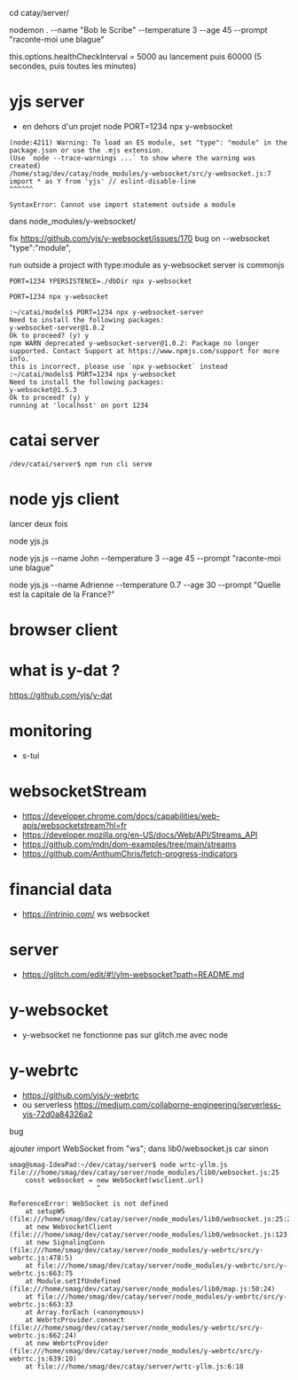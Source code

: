 cd catay/server/

nodemon .  --name "Bob le Scribe" --temperature 3 --age 45 --prompt "raconte-moi une blague"


this.options.healthCheckInterval = 5000 au lancement puis 60000 (5 secondes, puis toutes les minutes)

# yjs server
- en dehors d'un projet node
PORT=1234 npx y-websocket

```
(node:4211) Warning: To load an ES module, set "type": "module" in the package.json or use the .mjs extension.
(Use `node --trace-warnings ...` to show where the warning was created)
/home/stag/dev/catay/node_modules/y-websocket/src/y-websocket.js:7
import * as Y from 'yjs' // eslint-disable-line
^^^^^^

SyntaxError: Cannot use import statement outside a module

```
dans node_modules/y-websocket/

fix https://github.com/yjs/y-websocket/issues/170
bug on --websocket 
  "type":"module",


run outside a project with type:module as y-websocket server is commonjs
```
PORT=1234 YPERSISTENCE=./dbDir npx y-websocket

PORT=1234 npx y-websocket

:~/catai/models$ PORT=1234 npx y-websocket-server
Need to install the following packages:
y-websocket-server@1.0.2
Ok to proceed? (y) y
npm WARN deprecated y-websocket-server@1.0.2: Package no longer supported. Contact Support at https://www.npmjs.com/support for more info.
this is incorrect, please use `npx y-websocket` instead
:~/catai/models$ PORT=1234 npx y-websocket
Need to install the following packages:
y-websocket@1.5.3
Ok to proceed? (y) y
running at 'localhost' on port 1234

```


# catai server
```
/dev/catai/server$ npm run cli serve
```

# node yjs client
lancer deux fois

node yjs.js

node yjs.js --name John --temperature 3 --age 45 --prompt "raconte-moi une blague"

node yjs.js --name Adrienne --temperature 0.7 --age 30 --prompt "Quelle est la capitale de la France?"

# browser client

# what is y-dat ?
https://github.com/yjs/y-dat

# monitoring
- s-tui

# websocketStream
- https://developer.chrome.com/docs/capabilities/web-apis/websocketstream?hl=fr
- https://developer.mozilla.org/en-US/docs/Web/API/Streams_API
- https://github.com/mdn/dom-examples/tree/main/streams
- https://github.com/AnthumChris/fetch-progress-indicators

# financial data
- https://intrinio.com/ ws websocket

# server
- https://glitch.com/edit/#!/ylm-websocket?path=README.md

# y-websocket
- y-websocket ne fonctionne pas sur glitch.me avec node

# y-webrtc
- https://github.com/yjs/y-webrtc
- ou serverless https://medium.com/collaborne-engineering/serverless-yjs-72d0a84326a2

bug 

ajouter import WebSocket from "ws"; dans lib0/websocket.js car sinon 


```
smag@smag-IdeaPad:~/dev/catay/server$ node wrtc-yllm.js 
file:///home/smag/dev/catay/server/node_modules/lib0/websocket.js:25
    const websocket = new WebSocket(wsclient.url)
                      ^

ReferenceError: WebSocket is not defined
    at setupWS (file:///home/smag/dev/catay/server/node_modules/lib0/websocket.js:25:23)
    at new WebsocketClient (file:///home/smag/dev/catay/server/node_modules/lib0/websocket.js:123:5)
    at new SignalingConn (file:///home/smag/dev/catay/server/node_modules/y-webrtc/src/y-webrtc.js:478:5)
    at file:///home/smag/dev/catay/server/node_modules/y-webrtc/src/y-webrtc.js:663:75
    at Module.setIfUndefined (file:///home/smag/dev/catay/server/node_modules/lib0/map.js:50:24)
    at file:///home/smag/dev/catay/server/node_modules/y-webrtc/src/y-webrtc.js:663:33
    at Array.forEach (<anonymous>)
    at WebrtcProvider.connect (file:///home/smag/dev/catay/server/node_modules/y-webrtc/src/y-webrtc.js:662:24)
    at new WebrtcProvider (file:///home/smag/dev/catay/server/node_modules/y-webrtc/src/y-webrtc.js:639:10)
    at file:///home/smag/dev/catay/server/wrtc-yllm.js:6:18


```